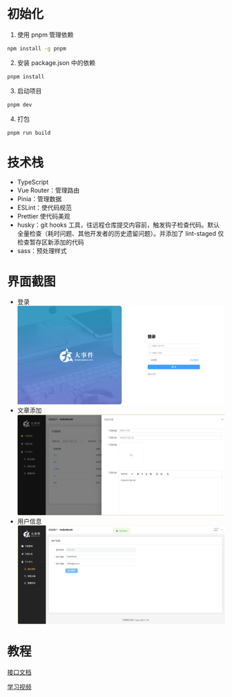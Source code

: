 # 初始化
1. 使用 pnpm 管理依赖
```bash
npm install -g pnpm
```
2. 安装 package.json 中的依赖
```bash
pnpm install
```
3. 启动项目
```bash
pnpm dev
```
4. 打包
```bash
pnpm run build
```

# 技术栈
- TypeScript
- Vue Router：管理路由
- Pinia：管理数据
- ESLint：使代码规范
- Prettier 使代码美观
- husky：git hooks 工具，往远程仓库提交内容前，触发钩子检查代码。默认全量检查（耗时问题、其他开发者的历史遗留问题）。并添加了 lint-staged 仅检查暂存区新添加的代码
- sass：预处理样式
# 界面截图
- 登录
![](./figures/login.png)
- 文章添加
![](./figures/article-manager.png)
- 用户信息
![](./figures/profile.png)

# 教程
[接口文档](https://apifox.com/apidoc/shared-26c67aee-0233-4d23-aab7-08448fdf95ff/api-93850835)

[学习视频](https://www.bilibili.com/video/BV1HV4y1a7n4)